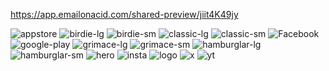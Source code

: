https://app.emailonacid.com/shared-preview/jiit4K49jy

<img src="https://i.ibb.co/KDstvtz/appstore.png" alt="appstore" border="0">
<img src="https://i.ibb.co/yXsD9Xd/birdie-lg.jpg" alt="birdie-lg" border="0">
<img src="https://i.ibb.co/Y2psHHn/birdie-sm.jpg" alt="birdie-sm" border="0">
<img src="https://i.ibb.co/cbBK57P/classic-lg.jpg" alt="classic-lg" border="0">
<img src="https://i.ibb.co/Z208Ky5/classic-sm.jpg" alt="classic-sm" border="0">
<img src="https://i.ibb.co/Z8JvSMV/Facebook.png" alt="Facebook" border="0">
<img src="https://i.ibb.co/VHC6rd5/google-play.png" alt="google-play" border="0">
<img src="https://i.ibb.co/NFL3fp7/grimace-lg.jpg" alt="grimace-lg" border="0">
<img src="https://i.ibb.co/yXcVTqP/grimace-sm.jpg" alt="grimace-sm" border="0">
<img src="https://i.ibb.co/1vPR3zF/hamburglar-lg.jpg" alt="hamburglar-lg" border="0">
<img src="https://i.ibb.co/Wz37Rbb/hamburglar-sm.jpg" alt="hamburglar-sm" border="0">
<img src="https://i.ibb.co/gSnzMtn/hero.gif" alt="hero" border="0">
<img src="https://i.ibb.co/xL5KKHn/insta.png" alt="insta" border="0">
<img src="https://i.ibb.co/rQxM14Y/logo.png" alt="logo" border="0">
<img src="https://i.ibb.co/C9dgkyf/x.png" alt="x" border="0">
<img src="https://i.ibb.co/GWXBGhJ/yt.png" alt="yt" border="0">